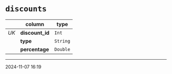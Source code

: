 # `discounts`

|      | column          | type     |
| ---- | --------------- | -------- |
| _UK_ | **discount_id** | `Int`    |
|      | **type**        | `String` |
|      | **percentage**  | `Double` |

---

2024-11-07 16:19
